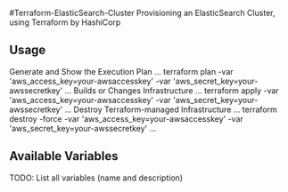 #Terraform-ElasticSearch-Cluster
Provisioning an ElasticSearch Cluster, using Terraform by HashiCorp
## Usage
Generate and Show the Execution Plan
...
terraform plan -var 'aws_access_key=your-awsaccesskey' -var 'aws_secret_key=your-awssecretkey'
...
Builds or Changes Infrastructure
...
terraform apply -var 'aws_access_key=your-awsaccesskey' -var 'aws_secret_key=your-awssecretkey'
...
Destroy Terraform-managed Infrastructure
...
terraform destroy -force -var 'aws_access_key=your-awsaccesskey' -var 'aws_secret_key=your-awssecretkey'
...
## Available Variables
TODO: List all variables (name and description)

